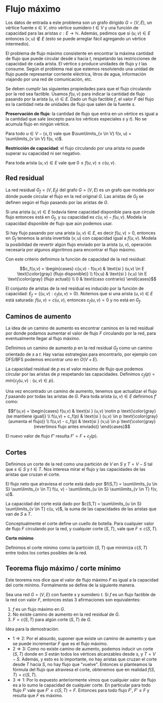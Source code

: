 # Flujo máximo

Los datos de entrada a este problema son un grafo dirigido $G=(V,E)$, un vértice fuente $s \in V$, otro vértice sumidero $t \in V$ y una función de capacidad para las aristas $c: E \rightarrow \mathbb{N}$. Además, pedimos que si $(u,v) \in E$ entonces $(v,u) \notin E$ (esto se puede arreglar fácil agregando un vértice intermedio).

El problema de flujo máximo consistente en encontrar la máxima cantidad de flujo que puede circular desde $s$ hacia $t$, respetando las restricciones de capacidad de cada arista. El vértice $s$ produce unidades de flujo y $t$ las consume. Según el problema real que estemos resolviendo una unidad de flujo puede representar corriente eléctrica, litros de agua, información viajando por una red de comunicación, etc.

Se deben cumplir las siguientes propiedades para que el flujo circulando por la red sea factible. Usamos $f(u,v)$ para indicar la cantidad de flujo pasando por la arista $(u,v) \in E$. Dado un flujo factible $f$, el valor $F$ del flujo es la cantidad neta de unidades de flujo que salen de la fuente $s$.

**Preservación de flujo**: la cantidad de flujo que entra en un vértice es igual a la cantidad que sale (excepto para los vértices especiales $s$ y $t$). No se acumula flujo en ningún vértice.

Para todo $u \in V - \lbrace s,t \rbrace$ vale que $\sum\limits_{v \in V} f(v, u) = \sum\limits_{v \in V} f(u, v)$.

**Restricción de capacidad**: el flujo circulando por una arista no puede superar su capacidad ni ser negativo.

Para toda arista $(u,v) \in E$ vale que $0 \leq f(u,v) \leq c(u,v)$.

## Red residual

La red residual $G_f = (V, E_f)$ del grafo $G = (V,E)$ es un grafo que modela por dónde puede circular el flujo en la red original $G$. Las aristas de $G_f$ se definen según el flujo pasando por las aristas de $G$.

Si una arista $(u,v) \in E$ todavía tiene capacidad disponible para que circule flujo entonces está en $G_f$, y su capacidad es $c(u,v) - f(u,v)$. Modela la capacidad disponible de flujo que aún podemos usar.

Si hay flujo pasando por una arista $(u,v) \in E$, es decir $f(u,v) > 0$, entonces en $G_f$ tenemos la arista invertida $(v,u)$ con capacidad igual a $f(u,v)$. Modela la posibilidad de revertir algún flujo enviado por la arista $(u,v)$, operación necesaria por algunos algoritmos para encontrar el flujo máximo.

Con este criterio definimos la función de capacidad de la red residual:

$$c_f(u,v) = \begin{cases}
c(u,v) - f(u,v) & \text{si } (u,v) \in E \text{\color{gray} (flujo disponible)} \\
f(v,u) & \text{si } (v,u) \in E \text{\color{gray} (flujo actual)} \\
0 & \text{caso contrario}
\end{cases}$$

El conjunto de aristas de la red residual es inducido por la función de capacidad: $E_f = \lbrace (u,v) : c_f(u,v) > 0 \rbrace$. Notemos que si una arista $(u,v) \in E$ está saturada: $f(u,v) = c(u,v)$, entonces $c_f(u,v) = 0$ y no está en $G_f$.

## Caminos de aumento

La idea de un camino de aumento es encontrar caminos en la red residual por donde podamos aumentar el valor de flujo $F$ circulando por la red, para eventualmente llegar al flujo máximo.

Definimos un camino de aumento $p$ en la red residual $G_f$ como un camino orientado de $s$ a $t$. Hay varias estrategias para encontrarlo, por ejemplo con DFS/BFS podemos encontrar uno en $O(V+E)$.

La capacidad residual de $p$ es el valor máximo de flujo que podemos circular por las aristas de $p$ respetando las capacidades. Definimos $c_f(p) = min \lbrace c_f(u,v) : (u,v) \in p \rbrace$.

Una vez encontrado un camino de aumento, tenemos que actualizar el flujo $f$ pasando por todas las aristas de $G$. Para toda arista $(u,v) \in E$ definimos $f'$ como:

$$f'(u,v) = \begin{cases}
f(u,v) & \text{si } (u,v) \notin p \text{\color{gray} (se mantiene igual)} \\
f(u,v) + c_f(p) & \text{si } (u,v) \in p \text{\color{gray} (aumenta el flujo)} \\
f(u,v) - c_f(p) & \text{si } (v,u) \in p \text{\color{gray} (revertimos flujo antes enviado)}
\end{cases}$$

El nuevo valor de flujo $F'$ resulta $F' = F + c_f(p)$.

## Cortes

Definimos un corte de la red como una partición de $V$ en $S$ y $T = V - S$ tal que $s \in S$ y $t \in T$. Nos interesa mirar el flujo y las capacidades de las aristas que cruzan el corte.

El flujo neto que atraviesa el corte está dado por $f(S,T) = \sum\limits_{u \in S} \sum\limits_{v \in T} f(u, v) - \sum\limits_{u \in S} \sum\limits_{v \in T} f(v, u)$.

La capacidad del corte está dado por $c(S,T) = \sum\limits_{u \in S} \sum\limits_{v \in T} c(u, v)$, la suma de las capacidades de las aristas que van de $S$ a $T$.

Conceptualmente el corte define un cuello de botella. Para cualquier valor de flujo $F$ circulando por la red, y cualquier corte $(S,T)$, vale que $F \leq c(S,T)$.

**Corte mínimo**

Definimos el corte mínimo como la partición $(S,T)$ que minimiza $c(S,T)$ entre todos los cortes posibles de la red.

## Teorema flujo máximo / corte mínimo

Este teorema nos dice que el valor de flujo máximo $F$ es igual a la capacidad del corte mínimo. Formalmente se define de la siguiente manera.

Sea una red $G=(V,E)$ con fuente $s$ y sumidero $t$. Si $f$ es un flujo factible de la red con valor $F$, entonces estas 3 afirmaciones son equivalentes:

1. $f$ es un flujo máximo en $G$.
2. No existe camino de aumento en la red residual de $G$.
3. $F = c(S,T)$ para algún corte $(S,T)$ de $G$.

Idea para la demostración:

- $1 \Rightarrow 2$: Por el absurdo, suponer que existe un camino de aumento y que se puede incrementar $F$ que es el flujo máximo.
- $2 \Rightarrow 3$: Como no existe camino de aumento, podemos inducir un corte $(S,T)$ donde en $S$ están todos los vértices alcanzables desde $s$, y $T = V - S$. Además, y esto es lo importante, no hay aristas que cruzan el corte desde $T$ hacia $S$, no hay flujo que "vuelve". Entonces si planteamos la fórmula del flujo que atraviesa el corte, obtenemos que en realidad $f(S,T) = c(S,T)$.
- $3 \Rightarrow 1$: Por lo expuesto anteriormente vimos que cualquier valor de flujo es a lo sumo la capacidad de cualquier corte. En particular para todo flujo $F'$ vale que $F' \leq c(S, T) = F$. Entonces para todo flujo $F'$, $F' \leq F$ y resulta que $F$ es máximo.
